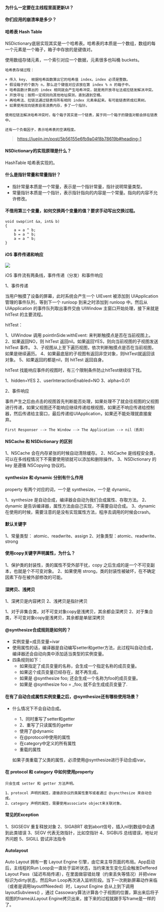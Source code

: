 #### 为什么一定要在主线程里面更新UI？

#### 你们应用的崩溃率是多少？
#### 哈希表 Hash Table

NSDictionary底层实现其实是一个哈希表。哈希表的本质是一个数组，数组的每一个元素是一个箱子，箱子中存放的是键值对。

使用数组存储元素，一个索引对应一个数据，元素很多也叫桶 buckets。

```
哈希表存储过程：

+ 传入 key， 根据哈希函数算出它的哈希值 index。index 必须是整数。
+ 假设箱子的个数为 n，那么这个键值对应该放在第 index % n 的箱子中。
+ 哈希函数计算出的 index 相同就会产生哈希冲突，就是用开放寻址法或拉链发解决冲突。
+ 开放寻址：按照一定规则向其他地址探测，直到遇到空桶。
+ 再哈希法、拉链法通过链表将所有相同 index 元素串起来。有可能链表转成红黑树。
+ 如果使用双向链表容易浪费内存，多了一个指针。

使用拉链法解决哈希冲突时，每个箱子其实是一个链表，属于同一个箱子的键值对都会排在链表中。

还有一个负载因子，表示哈希表的空满程度。
```

> https://juejin.im/post/5b56155e6fb9a04f8b78619b#heading-1

#### NSDictionary的实现原理是什么？

HashTable 哈希表实现的。

#### 什么是指针常量和常量指针？

+ 指针常量本质是一个常量，表示是一个指针常量，指针说明常量类型。
+ 常量指针本质是一个指针，表示指针指向的内容是一个常量。指向的内容不允许修改。

#### 不借用第三个变量，如何交换两个变量的值？要求手动写出交换过程。

```
void swap(int &a, int& b)
{
	a = a ^ b;
	b = a ^ b;
	a = a ^ b;
}
```

#### iOS 事件传递和响应
[](http://smnh.me/hit-testing-in-ios/)

![](http://d33wubrfki0l68.cloudfront.net/2321d34cb19b0a4dbefa426561c761e10672fcc7/237b8/images/hit-test-flowchart.png)

[](https://stackoverflow.com/questions/4961386/event-handling-for-ios-how-hittestwithevent-and-pointinsidewithevent-are-r/4961484#4961484)

iOS 事件流有两条线，事件传递（分发）和事件响应

1、事件传递

当用户触摸了设备的屏幕，此时系统会产生一个 UIEvent 被添加到 UIApplication 管理的事件队列，等到下一个 runloop 到来之时添加到 runloop 中。然后从 UIApplication 的事件队列取出事件交由 UIWindow 主窗口开始处理，接下来就是 hitTest 的主要流程。

hitTest：

1、UIWindow 调用 pointInSide:withEvent: 来判断触摸点是否在当前视图上。
2、如果返回NO，则 hitTest 返回nil。如果返回YES，则向当前视图的子视图发送 hitTest 事件。
3、子视图从上至下遍历视图，依次判断触摸点是否在当前视图，如果是继续遍历。
4、如果最底层的子视图有返回非空对象，则hitTest就返回该对象。
5、如果返回的都是nil，则 hitTest 返回自身。

hitTest 找能响应事件的视图时，有三个限制条件防止hitTest继续往下找。

1、hidden=YES
2、userInteractionEnabled=NO
3、alpha<0.01

2、事件响应

事件产生之后由点击的视图首先判断能否处理，如果处理不了就会往视图的父视图进行传递，如果父视图还不能响应继续传递给根视图，如果还不响应传递给控制器，然后传递给主窗口，最后传递给UIApplication，如果还不能处理就直接废弃。

```
First Responser --> The Window --> The Application --> nil（丢弃）
```

#### NSCache 和 NSDictionary 的区别

1、NSCache 会在内存紧张的时候自动清除缓存。
2、NSCache 是线程安全类，可以在多线程情况下不需要使用锁就可以添加和删除操作。
3、NSDictionary 的 key 是遵循 NSCopying 协议的。

#### synthesize 和 dynamic 分别有什么作用

property 有两个对应的词，一个是 synthesize，一个是 dynamic。

1、synthesize 是自动合成，编译器会自动为我们合成属性、存取方法。
2、dynamic 是告诉编译器，属性方法由自己实现，不需要自动合成。
3、dynamic 在使用的时候，需要注意的是没有实现属性方法，程序去调用的时候会crash。

#### 默认关键字

1、常量类型： atomic、readwrite、assign
2、对象类型：atomic、readwrite、strong

#### 使用copy关键字声明属性，为什么？

1、保护类的封装性，类的属性不受外部干扰，copy 之后生成的是一个不可变副本，也就是个不可变对象。
2、如果使用 strong，类的封装性被破坏，在不确定因素下存在被外部修改的可能。

#### 深拷贝、浅拷贝

1、深拷贝是内容拷贝
2、浅拷贝是指针拷贝

1、对于非集合类，对不可变对象copy是浅拷贝，其余都会深拷贝
2、对于集合类，不可变对象copy是浅拷贝，其余都是单层深拷贝

#### @synthesize合成规则是如何的？

+ 实例变量=成员变量=ivar
+ 使用属性的话，编译器是自动编写setter和getter方法，此过程叫自动合成，编译器还会自动向类中添加适当类型的实例变量。
+ 四条规则如下：
    + 如果指定了成员变量的名称，会生成一个指定名称的成员变量。
    + 如果这个成员变量已经存在，就不再生成。
    + 如果是 @synthesize foo; 还会生成一个名称为foo的成员变量。
    + 如果是 @synthesize foo = _foo; 就不会生成成员变量了.
    
#### 在有了自动合成属性实例变量之后，@synthesize还有哪些使用场景？

+ 什么情况下不会自动合成。
    + 1、同时重写了setter和getter
    + 2、重写了只读属性的getter
    + 使用了@dynamic
    + 在@protocol中使用的属性
    + 在category中定义的所有属性
    + 重载的属性
    
    如果子类重载了父类的属性，必须使用@synthesize进行手动合成ivar。

#### 在 protocol 和 category 中如何使用property
    
    只会生成 setter 和 getter 方法声明。
    
    1、protocol 声明的属性，遵循该协议的类属性重写或者通过 @syncthesize 来自动合成。
    2、category 声明的属性，需要使用associate object来关联对象。
    
#### 常见的Exception

1、SIGSEGV 重复释放对象
2、SIGABRT 收到abort信号，插入nil到数组中会遇到此类错误
3、SEGV 代表无效指针，比如空指针
4、SIGBUS 总线错误，地址对齐问题
5、SIGILL 尝试非法指令

#### Autolayout

Auto Layout 拥有一套 Layout Engine 引擎，由它来主导页面的布局。App启动后，主线程的Run Loop会一直处于监听状态，当约束发生变化后会触发Deffered Layout Pass（延迟布局传递），在里面做容错处理（约束丢失等情况）并把view标识为dirty状态，然后Run Loop再次进入监听阶段。当下一次刷新屏幕动作来临（或者是调用layoutIfNeeded）时，Layout Engine 会从上到下调用 layoutSubviews() ，通过 Cassowary算法计算各个子视图的位置，算出来后将子视图的frame从Layout Engine拷贝出来，接下来的过程就跟手写frame是一样的了。
